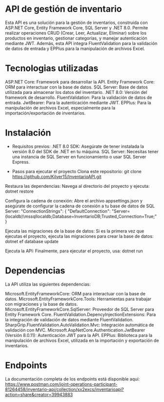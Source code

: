 # API de gestión de inventario
Esta API es una solución para la gestión de inventarios, construida con ASP.NET Core, Entity Framework Core, SQL Server y .NET 8.0. Permite realizar operaciones CRUD (Crear, Leer, Actualizar, Eliminar) sobre los productos en inventario, gestionar categorías, y manejar autenticación mediante JWT. Además, esta API integra FluentValidation para la validación de datos de entrada y EPPlus para la manipulación de archivos Excel.

# Tecnologias utilizadas
ASP.NET Core: Framework para desarrollar la API.
Entity Framework Core: ORM para interactuar con la base de datos.
SQL Server: Base de datos utilizada para almacenar los datos del inventario.
.NET 8.0: Versión del framework de desarrollo.
FluentValidation: Para la validación de datos de entrada.
JwtBearer: Para la autenticación mediante JWT.
EPPlus: Para la manipulación de archivos Excel, especialmente para la importación/exportación de inventarios.

# Instalación
- Requisitos previos:
  .NET 8.0 SDK: Asegúrate de tener instalada la versión 8.0 del SDK de .NET en tu máquina.
  SQL Server: Necesitas tener una instancia de SQL Server en funcionamiento o usar SQL Server Express.

- Pasos para ejecutar el proyecto
Clona este repositorio:
git clone https://github.com/Kilver15/InventarioAPI.git

Restaura las dependencias: Navega al directorio del proyecto y ejecuta:
dotnet restore

Configura la cadena de conexión:
Abre el archivo appsettings.json y asegúrate de configurar la cadena de conexión a tu base de datos de SQL Server:
"ConnectionStrings": {
  "DefaultConnection": "Server=(localdb)\\mssqllocaldb;Database=InventarioDB;Trusted_Connection=True;"
}

Ejecuta las migraciones de la base de datos: 
Si es la primera vez que ejecutas el proyecto, ejecuta las migraciones para crear la base de datos:
dotnet ef database update

Ejecuta la API: 
Finalmente, para ejecutar el proyecto, usa:
dotnet run

# Dependencias
La API utiliza las siguientes dependencias:

Microsoft.EntityFrameworkCore: ORM para interactuar con la base de datos.
Microsoft.EntityFrameworkCore.Tools: Herramientas para trabajar con migraciones y la base de datos.
Microsoft.EntityFrameworkCore.SqlServer: Proveedor de SQL Server para Entity Framework Core.
FluentValidation.DepencyInjectionExtensions: Para la integración de validación de datos mediante FluentValidation.
SharpGrip.FluentValidation.AutoValidation.Mvc: Integración automática de validación con MVC.
Microsoft.AspNetCore.Authentication.JwtBearer (Versión 8.0.11): Autenticación JWT para la API.
EPPlus: Biblioteca para la manipulación de archivos Excel, utilizada en la importación y exportación de inventarios.

# Endpoints
La documentación completa de los endpoints está disponible aquí:
https://www.postman.com/joint-operations-participant-81264458/inventario-api/collection/xx2excs/inventarioapi?action=share&creator=39943883


